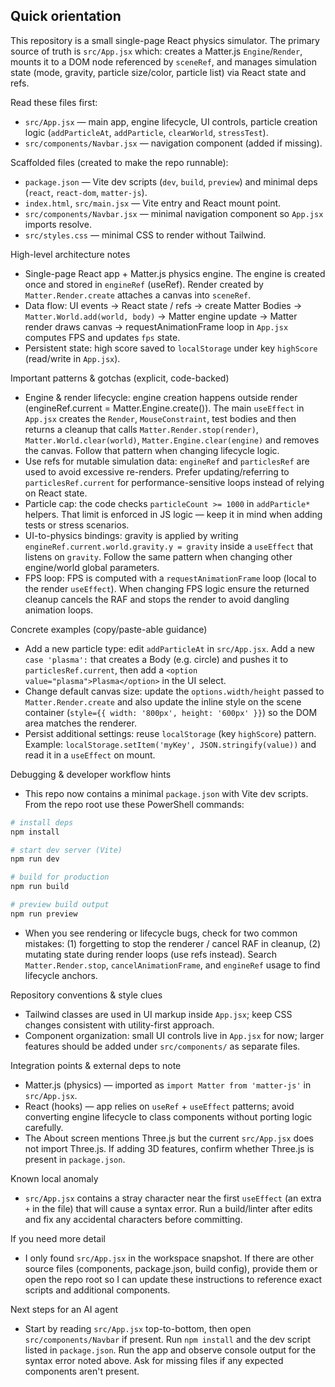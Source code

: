 ## Quick orientation

This repository is a small single-page React physics simulator. The primary source of truth is `src/App.jsx` which: creates a Matter.js `Engine`/`Render`, mounts it to a DOM node referenced by `sceneRef`, and manages simulation state (mode, gravity, particle size/color, particle list) via React state and refs.

Read these files first:
- `src/App.jsx` — main app, engine lifecycle, UI controls, particle creation logic (`addParticleAt`, `addParticle`, `clearWorld`, `stressTest`).
- `src/components/Navbar.jsx` — navigation component (added if missing).

Scaffolded files (created to make the repo runnable):
- `package.json` — Vite dev scripts (`dev`, `build`, `preview`) and minimal deps (`react`, `react-dom`, `matter-js`).
- `index.html`, `src/main.jsx` — Vite entry and React mount point.
- `src/components/Navbar.jsx` — minimal navigation component so `App.jsx` imports resolve.
- `src/styles.css` — minimal CSS to render without Tailwind.

High-level architecture notes
- Single-page React app + Matter.js physics engine. The engine is created once and stored in `engineRef` (useRef). Render created by `Matter.Render.create` attaches a canvas into `sceneRef`.
- Data flow: UI events -> React state / refs -> create Matter Bodies -> `Matter.World.add(world, body)` -> Matter engine update -> Matter render draws canvas -> requestAnimationFrame loop in `App.jsx` computes FPS and updates `fps` state.
- Persistent state: high score saved to `localStorage` under key `highScore` (read/write in `App.jsx`).

Important patterns & gotchas (explicit, code-backed)
- Engine & render lifecycle: engine creation happens outside render (engineRef.current = Matter.Engine.create()). The main `useEffect` in `App.jsx` creates the `Render`, `MouseConstraint`, test bodies and then returns a cleanup that calls `Matter.Render.stop(render)`, `Matter.World.clear(world)`, `Matter.Engine.clear(engine)` and removes the canvas. Follow that pattern when changing lifecycle logic.
- Use refs for mutable simulation data: `engineRef` and `particlesRef` are used to avoid excessive re-renders. Prefer updating/referring to `particlesRef.current` for performance-sensitive loops instead of relying on React state.
- Particle cap: the code checks `particleCount >= 1000` in `addParticle*` helpers. That limit is enforced in JS logic — keep it in mind when adding tests or stress scenarios.
- UI-to-physics bindings: gravity is applied by writing `engineRef.current.world.gravity.y = gravity` inside a `useEffect` that listens on `gravity`. Follow the same pattern when changing other engine/world global parameters.
- FPS loop: FPS is computed with a `requestAnimationFrame` loop (local to the render `useEffect`). When changing FPS logic ensure the returned cleanup cancels the RAF and stops the render to avoid dangling animation loops.

Concrete examples (copy/paste-able guidance)
- Add a new particle type: edit `addParticleAt` in `src/App.jsx`. Add a new `case 'plasma':` that creates a Body (e.g. circle) and pushes it to `particlesRef.current`, then add a `<option value="plasma">Plasma</option>` in the UI select.
- Change default canvas size: update the `options.width/height` passed to `Matter.Render.create` and also update the inline style on the scene container (`style={{ width: '800px', height: '600px' }}`) so the DOM area matches the renderer.
- Persist additional settings: reuse `localStorage` (key `highScore`) pattern. Example: `localStorage.setItem('myKey', JSON.stringify(value))` and read it in a `useEffect` on mount.

Debugging & developer workflow hints

- This repo now contains a minimal `package.json` with Vite dev scripts. From the repo root use these PowerShell commands:

```powershell
# install deps
npm install

# start dev server (Vite)
npm run dev

# build for production
npm run build

# preview build output
npm run preview
```

- When you see rendering or lifecycle bugs, check for two common mistakes: (1) forgetting to stop the renderer / cancel RAF in cleanup, (2) mutating state during render loops (use refs instead). Search `Matter.Render.stop`, `cancelAnimationFrame`, and `engineRef` usage to find lifecycle anchors.

Repository conventions & style clues
- Tailwind classes are used in UI markup inside `App.jsx`; keep CSS changes consistent with utility-first approach.
- Component organization: small UI controls live in `App.jsx` for now; larger features should be added under `src/components/` as separate files.

Integration points & external deps to note
- Matter.js (physics) — imported as `import Matter from 'matter-js'` in `src/App.jsx`.
- React (hooks) — app relies on `useRef` + `useEffect` patterns; avoid converting engine lifecycle to class components without porting logic carefully.
- The About screen mentions Three.js but the current `src/App.jsx` does not import Three.js. If adding 3D features, confirm whether Three.js is present in `package.json`.

Known local anomaly
- `src/App.jsx` contains a stray character near the first `useEffect` (an extra `+` in the file) that will cause a syntax error. Run a build/linter after edits and fix any accidental characters before committing.

If you need more detail
- I only found `src/App.jsx` in the workspace snapshot. If there are other source files (components, package.json, build config), provide them or open the repo root so I can update these instructions to reference exact scripts and additional components.

Next steps for an AI agent
- Start by reading `src/App.jsx` top-to-bottom, then open `src/components/Navbar` if present. Run `npm install` and the dev script listed in `package.json`. Run the app and observe console output for the syntax error noted above. Ask for missing files if any expected components aren't present.
